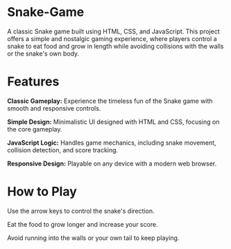 # Snake-Game
A classic Snake game built using HTML, CSS, and JavaScript. This project offers a simple and nostalgic gaming experience, where players control a snake to eat food and grow in length while avoiding collisions with the walls or the snake's own body.

# Features
**Classic Gameplay:** Experience the timeless fun of the Snake game with smooth and responsive controls.

**Simple Design:** Minimalistic UI designed with HTML and CSS, focusing on the core gameplay.

**JavaScript Logic:** Handles game mechanics, including snake movement, collision detection, and score tracking.

**Responsive Design:** Playable on any device with a modern web browser.

# How to Play
Use the arrow keys to control the snake's direction.

Eat the food to grow longer and increase your score.

Avoid running into the walls or your own tail to keep playing.
